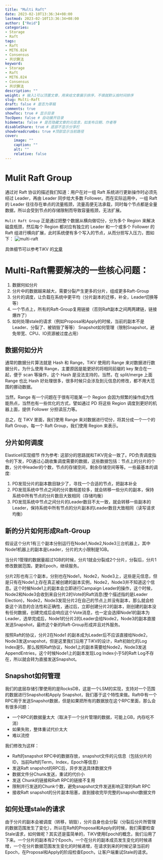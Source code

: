 ```yaml
---
title: "Multi Raft"
date: 2023-02-10T13:36:34+08:00
lastmod: 2023-02-10T13:36:34+08:00
author: ["Reid"]
categories: 
- Storage
- Raft
tags: 
- Raft
- MIT6.824
- Consensus
- 共识算法
keyword:
- Storage
- Raft
- MIT6.824
- Consensus
- 共识算法
description: ""
weight: # 输入1可以顶置文章，用来给文章展示排序，不填就默认按时间排序
slug: Multi-Raft
draft: false # 是否为草稿
comments: true
showToc: true # 显示目录
TocOpen: false # 自动展开目录
hidemeta: false # 是否隐藏文章的元信息，如发布日期、作者等
disableShare: true # 底部不显示分享栏
showbreadcrumbs: true #顶部显示当前路径
cover:
    image: ""
    caption: ""
    alt: ""
    relative: false
---
```


# Mulit Raft Group
通过对 Raft 协议的描述我们知道：用户在对一组 Raft 系统进行更新操作时必须先经过 Leader，再由 Leader 同步给大多数 Follower。而在实际运用中，一组 Raft 的 Leader 往往存在单点的流量瓶颈，流量高便无法承载，同时每个节点都是全量数据，所以会受到节点的存储限制而导致容量瓶颈，无法扩展。

`Mulit Raft Group` 正是通过把整个数据从横向做切分，分为多个 Region 来解决磁盘瓶颈，然后每个 Region 都对应有独立的 Leader 和一个或多个 Follower 的 Raft 组进行横向扩展，此时系统便有多个写入的节点，从而分担写入压力，图如下：
![multi-raft](https://cdn.staticaly.com/gh/Reid00/image-host@main/20230210/image.4whi69ph2q00.webp)

具体细节可以参考TiKV 的[文章](https://cn.pingcap.com/blog/tidb-internal-1)

# Multi-Raft需要解决的一些核心问题：
1. 数据何如分片
2. 分片中的数据越来越大，需要分裂产生更多的分片，组成更多Raft-Group
3. 分片的调度，让负载在系统中更平均（分片副本的迁移，补全，Leader切换等等）
4. 一个节点上，所有的Raft-Group复用链接（否则Raft副本之间两两建链，链接爆炸了）
5. 如何处理stale的请求（例如Proposal和Apply的时候，当前的副本不是Leader、分裂了、被销毁了等等）
Snapshot如何管理（限制Snapshot，避免带宽、CPU、IO资源被过度占用）

## 数据何如分片
通常的数据分片算法就是 Hash 和 Range，TiKV 使用的 Range 来对数据进行数据分片。为什么使用 Range，主要原因是能更好的将相同前缀的 key 聚合在一起，便于 scan 等操作，这个 Hash 是没法支持的，当然，在 split/merge 上面 Range 也比 Hash 好处理很多，很多时候只会涉及到元信息的修改，都不用大范围的挪动数据。

当然，Range 有一个问题在于很有可能某一个 Region 会因为频繁的操作成为性能热点，当然也有一些优化的方式，譬如通过 PD 将这些 Region 调度到更好的机器上面，提供 Follower 分担读压力等。

总之，在 TiKV 里面，我们使用 Range 来对数据进行切分，将其分成一个一个的 Raft Group，每一个 Raft Group，我们使用 Region 来表示。

## 分片如何调度
Elasticell实现细节 作为参考:
这部分的思路就和TiKV完全一致了。PD负责调度指令的下发，PD通过心跳收集调度需要的数据，这些数据包括：节点上的分片的个数，分片中leader的个数，节点的存储空间，剩余存储空间等等。一些最基本的调度:

1. PD发现分片的副本数目缺少了，寻找一个合适的节点，把副本补全
2. PD发现系统中节点之间的分片数相差较多，就会转移一些分片的副本，保持系统中所有节点的分片数目大致相同（存储均衡）
3. PD发现系统中节点之间分片的Leader数目不太一致，就会转移一些副本的Leader，保持系统中所有节点的分片副本的Leader数目大致相同（读写请求均衡）

## 新的分片如何形成Raft-Group
假设这个分片1有三个副本分别运行在Node1,Node2,Node3三台机器上，其中Node1机器上的副本是Leader，分片的大小限制是1GB。

当分片1管理的数据量超过1GB的时候，分片1就会分裂成2个分片，分裂后，分片1修改数据范围，更新Epoch，继续服务。

分片2形也有三个副本，分别也在Node1，Node2，Node3上，这些是元信息，但是只有在Node1上存在真正被创建的副本实例，Node2，Node3并不知道这个信息。这个时候Node1上的副本会立即进行Campaign Leader的操作，这个时候，Node2和Node3会收到来自分片2的Vote的Raft消息(整个描述指的是Leader Election)，Node2，Node3发现分片2在自己的节点上并没有副本，那么就会检查这个消息的合法性和正确性，通过后，立即创建分片2的副本，刚创建的副本没有任何数据，创建完成后会响应这个Vote消息，也一定会选择Node1的副本为Leader，选举完成后，Node1的分片2的Leader会给Node2，Node3的副本直接发送Snapshot，最终这个新的Raft-Group形成并且对外服务。

按照Raft的协议，分片2在Node1 的副本成为Leader后不应该直接给Node2，Node3发送snapshot，但是这里我们沿用了TiKV的设计，Raft初始化的Log Index是5，那么按照Raft协议，Node1上的副本需要给Node2，Node3发送AppendEntries，这个时候Node1上的副本发现Log Index小于5的Raft Log不存在，所以就会转为直接发送Snapshot。

## Snapshot如何管理
我们的底层存储引擎使用的是RocksDB，这是一个LSM的实现，支持对一个范围的数据进行Snapshot和Apply Snapshot，我们基于这个特性来做。Raft中有一个RPC用于发送Snapshot数据，但是如果把所有的数据放在这个RPC里面，那么会有很多问题：
- 一个RPC的数据量太大（取决于一个分片管理的数据，可能上GB，内存吃不消）
- 如果失败，整体重试代价太大
- 难以流控

我们修改为这样：
- Raft的snapshot RPC中的数据存放，snapshot文件的元信息（包括分片的ID，当前Raft的Term，Index，Epoch等信息）
- 发送Raft snapshot的RPC后，异步发送具体数据文件
- 数据文件分Chunk发送，重试的代价小
- 发送 Chunk的链接和Raft RPC的链接不复用
- 限制并行发送的Chunk个数，避免snapshot文件发送影响正常的Raft RPC
- 接收Raft snapshot的分片副本阻塞，直到接收完毕完整的snapshot数据文件

## 如何处理stale的请求
由于分片的副本会被调度（转移，销毁），分片自身也会分裂（分裂后分片所管理的数据范围发生了变化），所以在Raft的Proposal和Apply的时候，我们需要检查Stale请求，如何做呢？其实还是蛮简单的，TiKV使用Epoch的概念，我们沿用了下来。一个分片的副本有2个Epoch，一个在分片的副本成员发生变化的时候递增，一个在分片数据范围发生变化的时候递增，在请求到来的时候记录当前的Epoch，在Proposal和Apply的阶段检查Epoch，让客户端重试Stale的请求。
